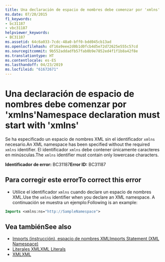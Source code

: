```yaml
---
title: Una declaración de espacio de nombres debe comenzar por 'xmlns'
ms.date: 07/20/2015
f1_keywords:
- bc31187
- vbc31187
helpviewer_keywords:
- BC31187
ms.assetid: 64c6a033-7cdc-48a0-bff0-bdd045cb13ad
ms.openlocfilehash: df16a9eee2d0b1d0fcb4d5e72d72625e555c57cd
ms.sourcegitcommit: 9b552addadfb57fab0b9e7852ed4f1f1b8a42f8e
ms.translationtype: HT
ms.contentlocale: es-ES
ms.lasthandoff: 04/23/2019
ms.locfileid: "61672671"
---
```

# <a name="namespace-declaration-must-start-with-xmlns"></a><span data-ttu-id="f2189-102">Una declaración de espacio de nombres debe comenzar por 'xmlns'</span><span class="sxs-lookup"><span data-stu-id="f2189-102">Namespace declaration must start with 'xmlns'</span></span>
<span data-ttu-id="f2189-103">Se ha especificado un espacio de nombres XML sin el identificador `xmlns` necesario.</span><span class="sxs-lookup"><span data-stu-id="f2189-103">An XML namespace has been specified without the required `xmlns` identifier.</span></span> <span data-ttu-id="f2189-104">El identificador `xmlns` debe contener únicamente caracteres en minúsculas.</span><span class="sxs-lookup"><span data-stu-id="f2189-104">The `xmlns` identifier must contain only lowercase characters.</span></span>  
  
 <span data-ttu-id="f2189-105">**Identificador de error:** BC31187</span><span class="sxs-lookup"><span data-stu-id="f2189-105">**Error ID:** BC31187</span></span>  
  
## <a name="to-correct-this-error"></a><span data-ttu-id="f2189-106">Para corregir este error</span><span class="sxs-lookup"><span data-stu-id="f2189-106">To correct this error</span></span>  
  
- <span data-ttu-id="f2189-107">Utilice el identificador `xmlns` cuando declare un espacio de nombres XML.</span><span class="sxs-lookup"><span data-stu-id="f2189-107">Use the `xmlns` identifier when you declare an XML namespace.</span></span> <span data-ttu-id="f2189-108">A continuación se muestra un ejemplo:</span><span class="sxs-lookup"><span data-stu-id="f2189-108">Following is an example:</span></span>  
  
```vb  
Imports <xmlns:ns="http://SampleNamespace">  
```  
  
## <a name="see-also"></a><span data-ttu-id="f2189-109">Vea también</span><span class="sxs-lookup"><span data-stu-id="f2189-109">See also</span></span>

- [<span data-ttu-id="f2189-110">Imports (instrucción), espacio de nombres XML</span><span class="sxs-lookup"><span data-stu-id="f2189-110">Imports Statement (XML Namespace)</span></span>](../../visual-basic/language-reference/statements/imports-statement-xml-namespace.md)
- [<span data-ttu-id="f2189-111">Literales XML</span><span class="sxs-lookup"><span data-stu-id="f2189-111">XML Literals</span></span>](../../visual-basic/language-reference/xml-literals/index.md)
- [<span data-ttu-id="f2189-112">XML</span><span class="sxs-lookup"><span data-stu-id="f2189-112">XML</span></span>](../../visual-basic/programming-guide/language-features/xml/index.md)
